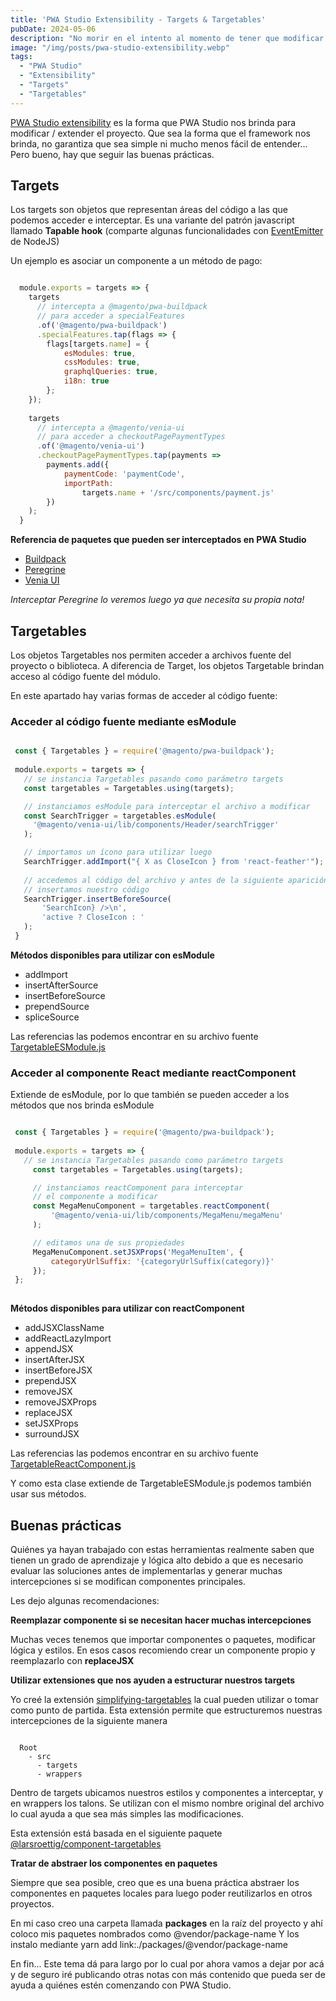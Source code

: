 ```yaml
---
title: 'PWA Studio Extensibility - Targets & Targetables'
pubDate: 2024-05-06
description: "No morir en el intento al momento de tener que modificar PWA Studio utilizando extensibility - targets y targetables"
image: "/img/posts/pwa-studio-extensibility.webp"
tags:
  - "PWA Studio"
  - "Extensibility"
  - "Targets"
  - "Targetables"
---
```


[PWA Studio extensibility](https://developer.adobe.com/commerce/pwa-studio/guides/general-concepts/extensibility/) es la forma que PWA Studio nos brinda para modificar / extender el proyecto. 
Que sea la forma que el framework nos brinda, no garantiza que sea simple ni mucho menos fácil de entender... 
Pero bueno, hay que seguir las buenas prácticas.

## Targets

Los targets son objetos que representan áreas del código a las que podemos acceder e interceptar.
Es una variante del patrón javascript llamado **Tapable hook** (comparte algunas funcionalidades con [EventEmitter](https://nodejs.org/api/events.html#events_class_eventemitter) de NodeJS)

Un ejemplo es asociar un componente a un método de pago:

```javascript

  module.exports = targets => {
    targets
      // intercepta a @magento/pwa-buildpack 
      // para acceder a specialFeatures    
      .of('@magento/pwa-buildpack')
      .specialFeatures.tap(flags => {
        flags[targets.name] = {
            esModules: true,
            cssModules: true,
            graphqlQueries: true,
            i18n: true
        };
    });
    
    targets
      // intercepta a @magento/venia-ui 
      // para acceder a checkoutPagePaymentTypes
      .of('@magento/venia-ui')
      .checkoutPagePaymentTypes.tap(payments =>
        payments.add({
            paymentCode: 'paymentCode',
            importPath:
                targets.name + '/src/components/payment.js'
        })
    );
  }

```

**Referencia de paquetes que pueden ser interceptados en PWA Studio**

- [Buildpack](https://developer.adobe.com/commerce/pwa-studio/api/buildpack/targets/)
- [Peregrine](https://developer.adobe.com/commerce/pwa-studio/api/peregrine/)
- [Venia UI](https://developer.adobe.com/commerce/pwa-studio/api/venia/targets/)

*Interceptar Peregrine lo veremos luego ya que necesita su propia nota!*

## Targetables

Los objetos Targetables nos permiten acceder a archivos fuente del proyecto o biblioteca. 
A diferencia de Target, los objetos Targetable brindan acceso al código fuente del módulo.

En este apartado hay varias formas de acceder al código fuente:

### Acceder al código fuente mediante esModule

 ```javascript

  const { Targetables } = require('@magento/pwa-buildpack');
  
  module.exports = targets => {
    // se instancia Targetables pasando como parámetro targets
    const targetables = Targetables.using(targets);

    // instanciamos esModule para interceptar el archivo a modificar
    const SearchTrigger = targetables.esModule(
      '@magento/venia-ui/lib/components/Header/searchTrigger'
    );

    // importamos un ícono para utilizar luego
    SearchTrigger.addImport("{ X as CloseIcon } from 'react-feather'");
    
    // accedemos al código del archivo y antes de la siguiente aparición
    // insertamos nuestro código
    SearchTrigger.insertBeforeSource(
        'SearchIcon} />\n',
        'active ? CloseIcon : '
    );
  }

 ```

 **Métodos disponibles para utilizar con esModule**

- addImport
- insertAfterSource
- insertBeforeSource
- prependSource
- spliceSource

 Las referencias las podemos encontrar en su archivo fuente [TargetableESModule.js](https://github.com/magento/pwa-studio/blob/v14.0.0/packages/pwa-buildpack/lib/WebpackTools/targetables/TargetableESModule.js)


 ### Acceder al componente React mediante reactComponent

 Extiende de esModule, por lo que también se pueden acceder a los métodos que nos brinda esModule

 ```javascript

  const { Targetables } = require('@magento/pwa-buildpack');
  
  module.exports = targets => {
    // se instancia Targetables pasando como parámetro targets
      const targetables = Targetables.using(targets);

      // instanciamos reactComponent para interceptar
      // el componente a modificar
      const MegaMenuComponent = targetables.reactComponent(
          '@magento/venia-ui/lib/components/MegaMenu/megaMenu'
      );

      // editamos una de sus propiedades
      MegaMenuComponent.setJSXProps('MegaMenuItem', {
          categoryUrlSuffix: '{categoryUrlSuffix(category)}'
      });
  };
  
 ```

 **Métodos disponibles para utilizar con reactComponent**

- addJSXClassName
- addReactLazyImport
- appendJSX
- insertAfterJSX
- insertBeforeJSX
- prependJSX
- removeJSX
- removeJSXProps
- replaceJSX
- setJSXProps
- surroundJSX

Las referencias las podemos encontrar en su archivo fuente [TargetableReactComponent.js](https://github.com/magento/pwa-studio/blob/v14.0.0/packages/pwa-buildpack/lib/WebpackTools/targetables/TargetableReactComponent.js)

Y como esta clase extiende de TargetableESModule.js podemos también usar sus métodos.

## Buenas prácticas

Quiénes ya hayan trabajado con estas herramientas realmente saben que tienen un grado de aprendizaje y lógica alto
debido a que es necesario evaluar las soluciones antes de implementarlas y generar muchas intercepciones si se modifican componentes
principales.

Les dejo algunas recomendaciones:

**Reemplazar componente si se necesitan hacer muchas intercepciones**

Muchas veces tenemos que importar componentes o paquetes, modificar lógica y estilos.
En esos casos recomiendo crear un componente propio y reemplazarlo con **replaceJSX**

**Utilizar extensiones que nos ayuden a estructurar nuestros targets**

Yo creé la extensión [simplifying-targetables](https://github.com/joseamietta/simplifying-targetables) la cual pueden utilizar o tomar como punto de partida.
Esta extensión permite que estructuremos nuestras intercepciones de la siguiente manera

```

  Root
    - src
      - targets
      - wrappers

```

Dentro de targets ubicamos nuestros estilos y componentes a interceptar, y en wrappers los talons. Se utilizan con el mismo nombre original del archivo lo cual ayuda a que sea más simples las modificaciones.

Esta extensión está basada en el siguiente paquete [@larsroettig/component-targetables](https://github.com/larsroettig/component-targetables)

**Tratar de abstraer los componentes en paquetes**

Siempre que sea posible, creo que es una buena práctica abstraer los componentes en paquetes locales para luego poder reutilizarlos en otros proyectos.

En mi caso creo una carpeta llamada **packages** en la raíz del proyecto y ahí coloco mis paquetes nombrados como @vendor/package-name
Y los instalo mediante yarn add link:./packages/@vendor/package-name

En fin... Este tema dá para largo por lo cual por ahora vamos a dejar por acá y de seguro iré publicando otras notas con más contenido que pueda ser de ayuda a quiénes estén comenzando con PWA Studio.